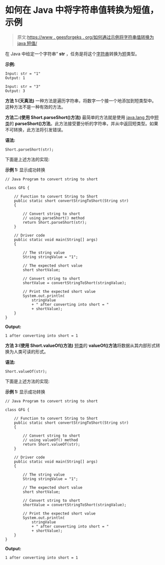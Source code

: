 # 如何在 Java 中将字符串值转换为短值，示例

> 原文:[https://www . geesforgeks . org/如何通过示例将字符串值转换为 java 短值/](https://www.geeksforgeeks.org/how-to-convert-a-string-value-to-short-value-in-java-with-examples/)

在 Java 中给定一个字符串“ **str** ，任务是将这个[字符串](https://www.geeksforgeeks.org/string-class-in-java/)转换为[短](https://www.geeksforgeeks.org/java-lang-short-class-java/)类型。

**示例:**

```
Input: str = "1"
Output: 1

Input: str = "3"
Output: 3

```

**方法 1:(天真法)**
一种方法是遍历字符串，将数字一个接一个地添加到短类型中。这种方法不是一种有效的方法。

**方法二:(使用 Short.parseShort()方法)**
最简单的方法就是使用 [java.lang 包](https://www.geeksforgeeks.org/java-lang-package-java/)中[短类](https://www.geeksforgeeks.org/java-lang-short-class-java/)的 **parseShort()方法**。此方法接受要分析的字符串，并从中返回短类型。如果不可转换，此方法将引发错误。

**语法:**

```
Short.parseShort(str);

```

下面是上述方法的实现:

**示例 1:** 显示成功转换

```
// Java Program to convert string to short

class GFG {

    // Function to convert String to Short
    public static short convertStringToShort(String str)
    {

        // Convert string to short
        // using parseShort() method
        return Short.parseShort(str);
    }

    // Driver code
    public static void main(String[] args)
    {

        // The string value
        String stringValue = "1";

        // The expected short value
        short shortValue;

        // Convert string to short
        shortValue = convertStringToShort(stringValue);

        // Print the expected short value
        System.out.println(
            stringValue
            + " after converting into short = "
            + shortValue);
    }
}
```

**Output:**

```
1 after converting into short = 1

```

**方法 3:(使用 Short.valueOf()方法)**
[短类](https://www.geeksforgeeks.org/java-lang-short-class-java/)的 **valueOf()方法**将数据从其内部形式转换为人类可读的形式。

**语法:**

```
Short.valueOf(str);

```

下面是上述方法的实现:

**示例 1:** 显示成功转换

```
// Java Program to convert string to short

class GFG {

    // Function to convert String to Short
    public static short convertStringToShort(String str)
    {

        // Convert string to short
        // using valueOf() method
        return Short.valueOf(str);
    }

    // Driver code
    public static void main(String[] args)
    {

        // The string value
        String stringValue = "1";

        // The expected short value
        short shortValue;

        // Convert string to short
        shortValue = convertStringToShort(stringValue);

        // Print the expected short value
        System.out.println(
            stringValue
            + " after converting into short = "
            + shortValue);
    }
}
```

**Output:**

```
1 after converting into short = 1

```